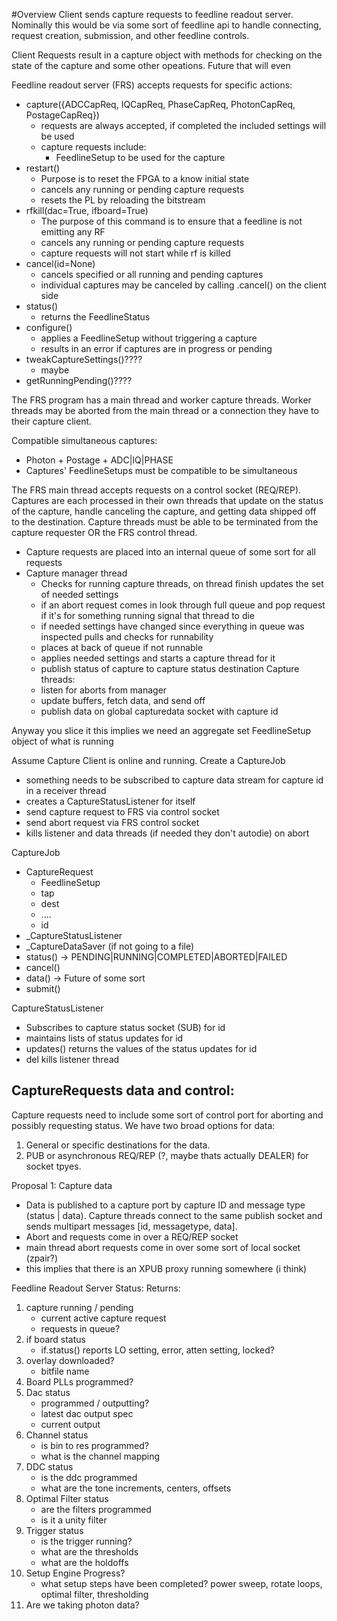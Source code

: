 #Overview
Client sends capture requests to feedline readout server. Nominally this would be via some 
sort of feedline api to handle connecting, request creation, submission, and other feedline controls.


Client Requests result in a capture object with methods for checking on the state of the capture and some other opeations.
Future that will even


Feedline readout server (FRS) accepts requests for specific actions:
- capture({ADCCapReq, IQCapReq, PhaseCapReq, PhotonCapReq, PostageCapReq})
  - requests are always accepted, if completed the included settings will be used
  - capture requests include:
    - FeedlineSetup to be used for the capture
- restart()
  - Purpose is to reset the FPGA to a know initial state 
  - cancels any running or pending capture requests
  - resets the PL by reloading the bitstream
- rfkill(dac=True, ifboard=True)
  - The purpose of this command is to ensure that a feedline is not emitting any RF
  - cancels any running or pending capture requests
  - capture requests will not start while rf is killed
- cancel(id=None)
  - cancels specified or all running and pending captures
  - individual captures may be canceled by calling .cancel() on the client side
- status()
  - returns the FeedlineStatus
- configure()
  - applies a FeedlineSetup without triggering a capture
  - results in an error if captures are in progress or pending 
- tweakCaptureSettings()????
  - maybe
- getRunningPending()????

The FRS program has a main thread and worker capture threads. Worker threads may be aborted from the main thread or
a connection they have to their capture client. 

Compatible simultaneous captures:
- Photon + Postage + ADC|IQ|PHASE
- Captures' FeedlineSetups must be compatible to be simultaneous

The FRS main thread accepts requests on a control socket (REQ/REP). Captures are each processed in their own threads 
that update on the status of the capture, handle canceling the capture, and getting data shipped off to the destination. 
Capture threads must be able to be terminated from the capture requester OR the FRS control thread.
- Capture requests are placed into an internal queue of some sort for all requests
- Capture manager thread
  - Checks for running capture threads, on thread finish updates the set of needed settings
  - if an abort request comes in look through full queue and pop request if it's for something running signal that thread to die
  - if needed settings have changed since everything in queue was inspected pulls and checks for runnability
  - places at back of queue if not runnable 
  - applies needed settings and starts a capture thread for it
  - publish status of capture to capture status destination
Capture threads:
  - listen for aborts from manager
  - update buffers, fetch data, and send off
  - publish data on global capturedata socket with capture id
  
Anyway you slice it this implies we need an aggregate set FeedlineSetup object of what is running


Assume Capture Client is online and running.
Create a CaptureJob
  - something needs to be subscribed to capture data stream for capture id in a receiver thread
  - creates a CaptureStatusListener for itself
  - send capture request to FRS via control socket
  - send abort request via FRS control socket
  - kills listener and data threads (if needed they don't autodie) on abort 

CaptureJob
- CaptureRequest
  - FeedlineSetup
  - tap
  - dest
  - ....
  - id
- _CaptureStatusListener
- _CaptureDataSaver (if not going to a file)
- status() -> PENDING|RUNNING|COMPLETED|ABORTED|FAILED
- cancel()
- data() -> Future of some sort
- submit()

CaptureStatusListener
  - Subscribes to capture status socket (SUB) for id
  - maintains lists of status updates for id
  - updates() returns the values of the status updates for id
  - del kills listener thread

 


## CaptureRequests data and control:
Capture requests need to include some sort of control port for aborting and possibly requesting status.
We have two broad options for data: 
1) General or specific destinations for the data.
2) PUB or asynchronous REQ/REP (?, maybe thats actually DEALER) for socket tpyes.

Proposal 1: Capture data 
- Data is published to a capture port by capture ID and message type (status | data). Capture threads connect to the 
same publish socket and sends multipart messages [id, messagetype, data].
- Abort and  requests come in over a REQ/REP socket
- main thread abort requests come in over some sort of local socket (zpair?)
- this implies that there is an XPUB proxy running somewhere (i think)



Feedline Readout Server Status:
Returns: 
1. capture running / pending 
    * current active capture request
    * requests in queue?
2. if board status
    * if.status() reports LO setting, error, atten setting, locked?
3. overlay downloaded?
    * bitfile name
4. Board PLLs programmed?
5. Dac status
    * programmed / outputting?
    * latest dac output spec
    * current output
6. Channel status
    * is bin to res programmed?
    * what is the channel mapping
7. DDC status
    * is the ddc programmed
    * what are the tone increments, centers, offsets
8. Optimal Filter status
    * are the filters programmed
    * is it a unity filter
9. Trigger status
    * is the trigger running?
    * what are the thresholds
    * what are the holdoffs
10. Setup Engine Progress?
    * what setup steps have been completed? power sweep, rotate loops, optimal filter, thresholding
11. Are we taking photon data?
